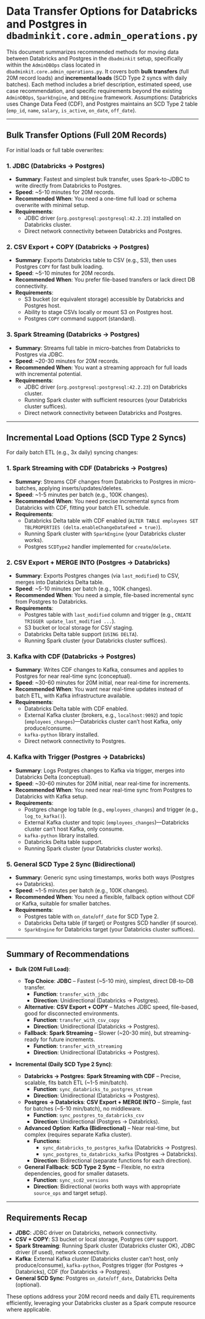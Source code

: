 # Data Transfer Options for Databricks and Postgres in `dbadminkit.core.admin_operations.py`

This document summarizes recommended methods for moving data between Databricks and Postgres in the `dbadminkit` setup, specifically within the `AdminDBOps` class located in `dbadminkit.core.admin_operations.py`. It covers both **bulk transfers** (full 20M record loads) and **incremental loads** (SCD Type 2 syncs with daily batches). Each method includes a brief description, estimated speed, use case recommendation, and specific requirements beyond the existing `AdminDBOps`, `SparkEngine`, and `DBEngine` framework. Assumptions: Databricks uses Change Data Feed (CDF), and Postgres maintains an SCD Type 2 table (`emp_id`, `name`, `salary`, `is_active`, `on_date`, `off_date`).

---

## Bulk Transfer Options (Full 20M Records)

For initial loads or full table overwrites:

### 1. JDBC (Databricks → Postgres)
- **Summary**: Fastest and simplest bulk transfer, uses Spark-to-JDBC to write directly from Databricks to Postgres.
- **Speed**: ~5-10 minutes for 20M records.
- **Recommended When**: You need a one-time full load or schema overwrite with minimal setup.
- **Requirements**:
  - JDBC driver (`org.postgresql:postgresql:42.2.23`) installed on Databricks cluster.
  - Direct network connectivity between Databricks and Postgres.

### 2. CSV Export + COPY (Databricks → Postgres)
- **Summary**: Exports Databricks table to CSV (e.g., S3), then uses Postgres `COPY` for fast bulk loading.
- **Speed**: ~5-10 minutes for 20M records.
- **Recommended When**: You prefer file-based transfers or lack direct DB connectivity.
- **Requirements**:
  - S3 bucket (or equivalent storage) accessible by Databricks and Postgres host.
  - Ability to stage CSVs locally or mount S3 on Postgres host.
  - Postgres `COPY` command support (standard).

### 3. Spark Streaming (Databricks → Postgres)
- **Summary**: Streams full table in micro-batches from Databricks to Postgres via JDBC.
- **Speed**: ~20-30 minutes for 20M records.
- **Recommended When**: You want a streaming approach for full loads with incremental potential.
- **Requirements**:
  - JDBC driver (`org.postgresql:postgresql:42.2.23`) on Databricks cluster.
  - Running Spark cluster with sufficient resources (your Databricks cluster suffices).
  - Direct network connectivity between Databricks and Postgres.

---

## Incremental Load Options (SCD Type 2 Syncs)

For daily batch ETL (e.g., 3x daily) syncing changes:

### 1. Spark Streaming with CDF (Databricks → Postgres)
- **Summary**: Streams CDF changes from Databricks to Postgres in micro-batches, applying inserts/updates/deletes.
- **Speed**: ~1-5 minutes per batch (e.g., 100K changes).
- **Recommended When**: You need precise incremental syncs from Databricks with CDF, fitting your batch ETL schedule.
- **Requirements**:
  - Databricks Delta table with CDF enabled (`ALTER TABLE employees SET TBLPROPERTIES (delta.enableChangeDataFeed = true)`).
  - Running Spark cluster with `SparkEngine` (your Databricks cluster works).
  - Postgres `SCDType2` handler implemented for `create`/`delete`.

### 2. CSV Export + MERGE INTO (Postgres → Databricks)
- **Summary**: Exports Postgres changes (via `last_modified`) to CSV, merges into Databricks Delta table.
- **Speed**: ~5-10 minutes per batch (e.g., 100K changes).
- **Recommended When**: You need a simple, file-based incremental sync from Postgres to Databricks.
- **Requirements**:
  - Postgres table with `last_modified` column and trigger (e.g., `CREATE TRIGGER update_last_modified ...`).
  - S3 bucket or local storage for CSV staging.
  - Databricks Delta table support (`USING DELTA`).
  - Running Spark cluster (your Databricks cluster suffices).

### 3. Kafka with CDF (Databricks → Postgres)
- **Summary**: Writes CDF changes to Kafka, consumes and applies to Postgres for near real-time sync (conceptual).
- **Speed**: ~30-60 minutes for 20M initial, near real-time for increments.
- **Recommended When**: You want near real-time updates instead of batch ETL, with Kafka infrastructure available.
- **Requirements**:
  - Databricks Delta table with CDF enabled.
  - External Kafka cluster (brokers, e.g., `localhost:9092`) and topic (`employees_changes`)—Databricks cluster can’t host Kafka, only produce/consume.
  - `kafka-python` library installed.
  - Direct network connectivity to Postgres.

### 4. Kafka with Trigger (Postgres → Databricks)
- **Summary**: Logs Postgres changes to Kafka via trigger, merges into Databricks Delta (conceptual).
- **Speed**: ~30-60 minutes for 20M initial, near real-time for increments.
- **Recommended When**: You need near real-time sync from Postgres to Databricks with Kafka setup.
- **Requirements**:
  - Postgres change log table (e.g., `employees_changes`) and trigger (e.g., `log_to_kafka()`).
  - External Kafka cluster and topic (`employees_changes`)—Databricks cluster can’t host Kafka, only consume.
  - `kafka-python` library installed.
  - Databricks Delta table support.
  - Running Spark cluster (your Databricks cluster works).

### 5. General SCD Type 2 Sync (Bidirectional)
- **Summary**: Generic sync using timestamps, works both ways (Postgres ↔ Databricks).
- **Speed**: ~1-5 minutes per batch (e.g., 100K changes).
- **Recommended When**: You need a flexible, fallback option without CDF or Kafka, suitable for smaller batches.
- **Requirements**:
  - Postgres table with `on_date`/`off_date` for SCD Type 2.
  - Databricks Delta table (if target) or Postgres SCD handler (if source).
  - `SparkEngine` for Databricks target (your Databricks cluster suffices).

---

## Summary of Recommendations

- **Bulk (20M Full Load)**:
  - **Top Choice**: **JDBC** – Fastest (~5-10 min), simplest, direct DB-to-DB transfer.
    - **Function**: `transfer_with_jdbc`
    - **Direction**: Unidirectional (Databricks → Postgres).
  - **Alternative**: **CSV Export + COPY** – Matches JDBC speed, file-based, good for disconnected environments.
    - **Function**: `transfer_with_csv_copy`
    - **Direction**: Unidirectional (Databricks → Postgres).
  - **Fallback**: **Spark Streaming** – Slower (~20-30 min), but streaming-ready for future increments.
    - **Function**: `transfer_with_streaming`
    - **Direction**: Unidirectional (Databricks → Postgres).

- **Incremental (Daily SCD Type 2 Sync)**:
  - **Databricks → Postgres**: **Spark Streaming with CDF** – Precise, scalable, fits batch ETL (~1-5 min/batch).
    - **Function**: `sync_databricks_to_postgres_stream`
    - **Direction**: Unidirectional (Databricks → Postgres).
  - **Postgres → Databricks**: **CSV Export + MERGE INTO** – Simple, fast for batches (~5-10 min/batch), no middleware.
    - **Function**: `sync_postgres_to_databricks_csv`
    - **Direction**: Unidirectional (Postgres → Databricks).
  - **Advanced Option**: **Kafka (Bidirectional)** – Near real-time, but complex (requires separate Kafka cluster).
    - **Functions**: 
      - `sync_databricks_to_postgres_kafka` (Databricks → Postgres).
      - `sync_postgres_to_databricks_kafka` (Postgres → Databricks).
    - **Direction**: Bidirectional (separate functions for each direction).
  - **General Fallback**: **SCD Type 2 Sync** – Flexible, no extra dependencies, good for smaller datasets.
    - **Function**: `sync_scd2_versions`
    - **Direction**: Bidirectional (works both ways with appropriate `source_ops` and target setup).

---

## Requirements Recap

- **JDBC**: JDBC driver on Databricks, network connectivity.
- **CSV + COPY**: S3 bucket or local storage, Postgres `COPY` support.
- **Spark Streaming**: Running Spark cluster (Databricks cluster OK), JDBC driver (if used), network connectivity.
- **Kafka**: External Kafka cluster (Databricks cluster can’t host, only produce/consume), `kafka-python`, Postgres trigger (for Postgres → Databricks), CDF (for Databricks → Postgres).
- **General SCD Sync**: Postgres `on_date`/`off_date`, Databricks Delta (optional).

These options address your 20M record needs and daily ETL requirements efficiently, leveraging your Databricks cluster as a Spark compute resource where applicable.